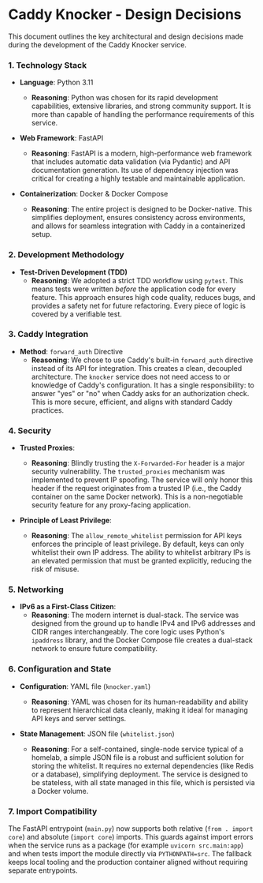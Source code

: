 # Caddy Knocker - Design Decisions

This document outlines the key architectural and design decisions made during the development of the Caddy Knocker service.

### 1. Technology Stack

*   **Language**: Python 3.11
    *   **Reasoning**: Python was chosen for its rapid development capabilities, extensive libraries, and strong community support. It is more than capable of handling the performance requirements of this service.

*   **Web Framework**: FastAPI
    *   **Reasoning**: FastAPI is a modern, high-performance web framework that includes automatic data validation (via Pydantic) and API documentation generation. Its use of dependency injection was critical for creating a highly testable and maintainable application.

*   **Containerization**: Docker & Docker Compose
    *   **Reasoning**: The entire project is designed to be Docker-native. This simplifies deployment, ensures consistency across environments, and allows for seamless integration with Caddy in a containerized setup.

### 2. Development Methodology

*   **Test-Driven Development (TDD)**
    *   **Reasoning**: We adopted a strict TDD workflow using `pytest`. This means tests were written *before* the application code for every feature. This approach ensures high code quality, reduces bugs, and provides a safety net for future refactoring. Every piece of logic is covered by a verifiable test.

### 3. Caddy Integration

*   **Method**: `forward_auth` Directive
    *   **Reasoning**: We chose to use Caddy's built-in `forward_auth` directive instead of its API for integration. This creates a clean, decoupled architecture. The `knocker` service does not need access to or knowledge of Caddy's configuration. It has a single responsibility: to answer "yes" or "no" when Caddy asks for an authorization check. This is more secure, efficient, and aligns with standard Caddy practices.

### 4. Security

*   **Trusted Proxies**:
    *   **Reasoning**: Blindly trusting the `X-Forwarded-For` header is a major security vulnerability. The `trusted_proxies` mechanism was implemented to prevent IP spoofing. The service will only honor this header if the request originates from a trusted IP (i.e., the Caddy container on the same Docker network). This is a non-negotiable security feature for any proxy-facing application.

*   **Principle of Least Privilege**:
    *   **Reasoning**: The `allow_remote_whitelist` permission for API keys enforces the principle of least privilege. By default, keys can only whitelist their own IP address. The ability to whitelist arbitrary IPs is an elevated permission that must be granted explicitly, reducing the risk of misuse.

### 5. Networking

*   **IPv6 as a First-Class Citizen**:
    *   **Reasoning**: The modern internet is dual-stack. The service was designed from the ground up to handle IPv4 and IPv6 addresses and CIDR ranges interchangeably. The core logic uses Python's `ipaddress` library, and the Docker Compose file creates a dual-stack network to ensure future compatibility.

### 6. Configuration and State

*   **Configuration**: YAML file (`knocker.yaml`)
    *   **Reasoning**: YAML was chosen for its human-readability and ability to represent hierarchical data cleanly, making it ideal for managing API keys and server settings.

*   **State Management**: JSON file (`whitelist.json`)
    *   **Reasoning**: For a self-contained, single-node service typical of a homelab, a simple JSON file is a robust and sufficient solution for storing the whitelist. It requires no external dependencies (like Redis or a database), simplifying deployment. The service is designed to be stateless, with all state managed in this file, which is persisted via a Docker volume.

### 7. Import Compatibility

The FastAPI entrypoint (`main.py`) now supports both relative (`from . import core`) and absolute (`import core`) imports. This guards against import errors when the service runs as a package (for example `uvicorn src.main:app`) and when tests import the module directly via `PYTHONPATH=src`. The fallback keeps local tooling and the production container aligned without requiring separate entrypoints.
